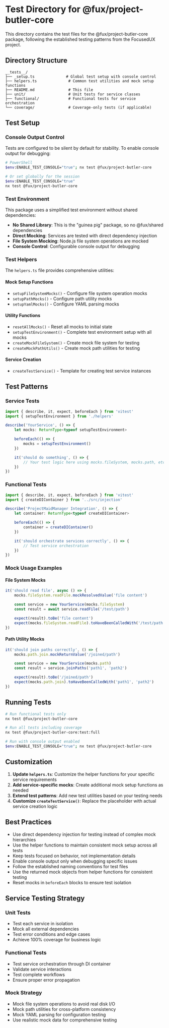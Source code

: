 # Test Directory for @fux/project-butler-core

This directory contains the test files for the @fux/project-butler-core package, following the established testing patterns from the FocusedUX project.

## Directory Structure

```
__tests__/
├── _setup.ts              # Global test setup with console control
├── helpers.ts              # Common test utilities and mock setup functions
├── README.md               # This file
├── unit/                   # Unit tests for service classes
├── functional/             # Functional tests for service orchestration
└── coverage/               # Coverage-only tests (if applicable)
```

## Test Setup

### Console Output Control

Tests are configured to be silent by default for stability. To enable console output for debugging:

```bash
# PowerShell
$env:ENABLE_TEST_CONSOLE="true"; nx test @fux/project-butler-core

# Or set globally for the session
$env:ENABLE_TEST_CONSOLE="true"
nx test @fux/project-butler-core
```

### Test Environment

This package uses a simplified test environment without shared dependencies:

- **No Shared Library**: This is the "guinea pig" package, so no @fux/shared dependencies
- **Direct Mocking**: Services are tested with direct dependency injection
- **File System Mocking**: Node.js file system operations are mocked
- **Console Control**: Configurable console output for debugging

### Test Helpers

The `helpers.ts` file provides comprehensive utilities:

#### Mock Setup Functions

- `setupFileSystemMocks()` - Configure file system operation mocks
- `setupPathMocks()` - Configure path utility mocks
- `setupYamlMocks()` - Configure YAML parsing mocks

#### Utility Functions

- `resetAllMocks()` - Reset all mocks to initial state
- `setupTestEnvironment()` - Complete test environment setup with all mocks
- `createMockFileSystem()` - Create mock file system for testing
- `createMockPathUtils()` - Create mock path utilities for testing

#### Service Creation

- `createTestService()` - Template for creating test service instances

## Test Patterns

### Service Tests

```typescript
import { describe, it, expect, beforeEach } from 'vitest'
import { setupTestEnvironment } from './helpers'

describe('YourService', () => {
    let mocks: ReturnType<typeof setupTestEnvironment>

    beforeEach(() => {
        mocks = setupTestEnvironment()
    })

    it('should do something', () => {
        // Your test logic here using mocks.fileSystem, mocks.path, etc.
    })
})
```

### Functional Tests

```typescript
import { describe, it, expect, beforeEach } from 'vitest'
import { createDIContainer } from '../src/injection'

describe('ProjectMaidManager Integration', () => {
    let container: ReturnType<typeof createDIContainer>

    beforeEach(() => {
        container = createDIContainer()
    })

    it('should orchestrate services correctly', () => {
        // Test service orchestration
    })
})
```

### Mock Usage Examples

#### File System Mocks

```typescript
it('should read file', async () => {
    mocks.fileSystem.readFile.mockResolvedValue('file content')

    const service = new YourService(mocks.fileSystem)
    const result = await service.readFile('/test/path')

    expect(result).toBe('file content')
    expect(mocks.fileSystem.readFile).toHaveBeenCalledWith('/test/path')
})
```

#### Path Utility Mocks

```typescript
it('should join paths correctly', () => {
    mocks.path.join.mockReturnValue('/joined/path')

    const service = new YourService(mocks.path)
    const result = service.joinPaths('path1', 'path2')

    expect(result).toBe('/joined/path')
    expect(mocks.path.join).toHaveBeenCalledWith('path1', 'path2')
})
```

## Running Tests

```bash
# Run functional tests only
nx test @fux/project-butler-core

# Run all tests including coverage
nx test @fux/project-butler-core:test:full

# Run with console output enabled
$env:ENABLE_TEST_CONSOLE="true"; nx test @fux/project-butler-core
```

## Customization

1. **Update `helpers.ts`**: Customize the helper functions for your specific service requirements
2. **Add service-specific mocks**: Create additional mock setup functions as needed
3. **Extend test patterns**: Add new test utilities based on your testing needs
4. **Customize `createTestService()`**: Replace the placeholder with actual service creation logic

## Best Practices

- Use direct dependency injection for testing instead of complex mock hierarchies
- Use the helper functions to maintain consistent mock setup across all tests
- Keep tests focused on behavior, not implementation details
- Enable console output only when debugging specific issues
- Follow the established naming conventions for test files
- Use the returned mock objects from helper functions for consistent testing
- Reset mocks in `beforeEach` blocks to ensure test isolation

## Service Testing Strategy

### Unit Tests

- Test each service in isolation
- Mock all external dependencies
- Test error conditions and edge cases
- Achieve 100% coverage for business logic

### Functional Tests

- Test service orchestration through DI container
- Validate service interactions
- Test complete workflows
- Ensure proper error propagation

### Mock Strategy

- Mock file system operations to avoid real disk I/O
- Mock path utilities for cross-platform consistency
- Mock YAML parsing for configuration testing
- Use realistic mock data for comprehensive testing
